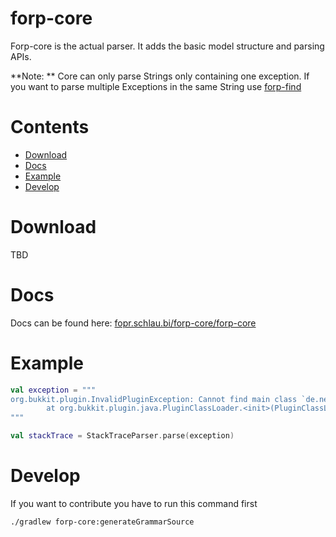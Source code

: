 # forp-core

Forp-core is the actual parser. It adds the basic model structure and parsing APIs.

**Note: ** Core can only parse Strings only containing one exception. If you want to parse multiple
Exceptions in the same String
use [forp-find](https://github.com/DRSchlaubi/furry-octo-rotary-phone/tree/main/forp-find)

# Contents

- [Download](#download)
- [Docs](#docs)
- [Example](#example)
- [Develop](#develop)

# Download

TBD

# Docs

Docs can be found here: [fopr.schlau.bi/forp-core/forp-core](https://fopr.schlau.bi/fopr-core/forp-core)

# Example

```kotlin
val exception = """
org.bukkit.plugin.InvalidPluginException: Cannot find main class `de.near.trollplugin.Troll'
        at org.bukkit.plugin.java.PluginClassLoader.<init>(PluginClassLoader.java:66) ~[spigot1.8.jar:git-Spigot-c3c767f-33d5de3]
"""

val stackTrace = StackTraceParser.parse(exception)
```

# Develop

If you want to contribute you have to run this command first

```bash
./gradlew forp-core:generateGrammarSource
```
